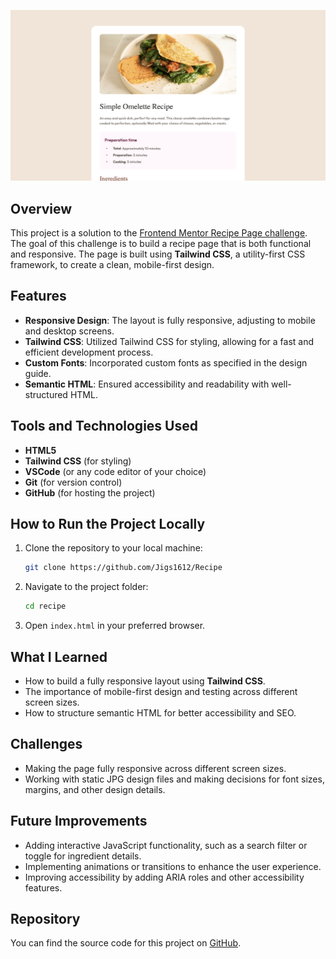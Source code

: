 ![Recipe Image](recpie.jpg)

## Overview


This project is a solution to the [Frontend Mentor Recipe Page challenge](https://www.frontendmentor.io/challenges/recipe-page-Y1W76gkW). The goal of this challenge is to build a recipe page that is both functional and responsive. The page is built using **Tailwind CSS**, a utility-first CSS framework, to create a clean, mobile-first design.

## Features

- **Responsive Design**: The layout is fully responsive, adjusting to mobile and desktop screens.
- **Tailwind CSS**: Utilized Tailwind CSS for styling, allowing for a fast and efficient development process.
- **Custom Fonts**: Incorporated custom fonts as specified in the design guide.
- **Semantic HTML**: Ensured accessibility and readability with well-structured HTML.
  
## Tools and Technologies Used

- **HTML5**
- **Tailwind CSS** (for styling)
- **VSCode** (or any code editor of your choice)
- **Git** (for version control)
- **GitHub** (for hosting the project)

## How to Run the Project Locally

1. Clone the repository to your local machine:
   ```bash
   git clone https://github.com/Jigs1612/Recipe
   ```

2. Navigate to the project folder:
   ```bash
   cd recipe
   ```

3. Open `index.html` in your preferred browser.

## What I Learned

- How to build a fully responsive layout using **Tailwind CSS**.
- The importance of mobile-first design and testing across different screen sizes.
- How to structure semantic HTML for better accessibility and SEO.

## Challenges

- Making the page fully responsive across different screen sizes.
- Working with static JPG design files and making decisions for font sizes, margins, and other design details.

## Future Improvements

- Adding interactive JavaScript functionality, such as a search filter or toggle for ingredient details.
- Implementing animations or transitions to enhance the user experience.
- Improving accessibility by adding ARIA roles and other accessibility features.

## Repository

You can find the source code for this project on [GitHub](https://github.com/Jigs1612/Recipe).
